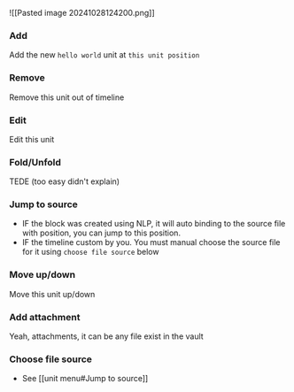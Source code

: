 ![[Pasted image 20241028124200.png]]
### Add
Add the new `hello world` unit at `this unit position`
### Remove
Remove this unit out of timeline
### Edit
Edit this unit
### Fold/Unfold
TEDE (too easy didn't explain)
### Jump to source
- IF the block was created using NLP, it will auto binding to the source file with position, you can jump to this position.
- IF the timeline custom by you. You must manual choose the source file for it using `choose file source` below
### Move up/down
Move this unit up/down

### Add attachment
Yeah, attachments, it can be any file exist in the vault
### Choose file source
- See [[unit menu#Jump to source]]